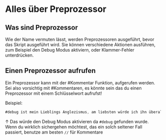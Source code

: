 # Alles über Preprozessor

## Was sind Preprozessor

Wie der Name vermuten lässt, werden Preprozessoren ausgeführt, bevor das Skript ausgeführt wird.
Sie können verschiedene Aktionen ausführen, zum Beispiel den Debug Modus aktiviern, oder Klammer-Fehler unterdrücken.

## Einen Preprozessor aufrufen

Ein Preprozessor kann mit der #Kommentar Funktion, aufgerufen werden.
Sei also vorsichtig mit #Kommentaren, es könnte sein das du einen Preprozessor mit einem Schlüsselwort aufrufst! 

Beispiel:
```JAVA
#debug ist mein Lieblings Anglezismus, am liebsten würde ich ihn überall als Kommentar einfügen
```

↑ Das würde den Debug Modus aktivieren da `#debug` gefunden wurde. Wenn du wirklich sichergehen möchtest, das ein solch seltener Fall passiert, benutze am besten `//` für Kommentare
